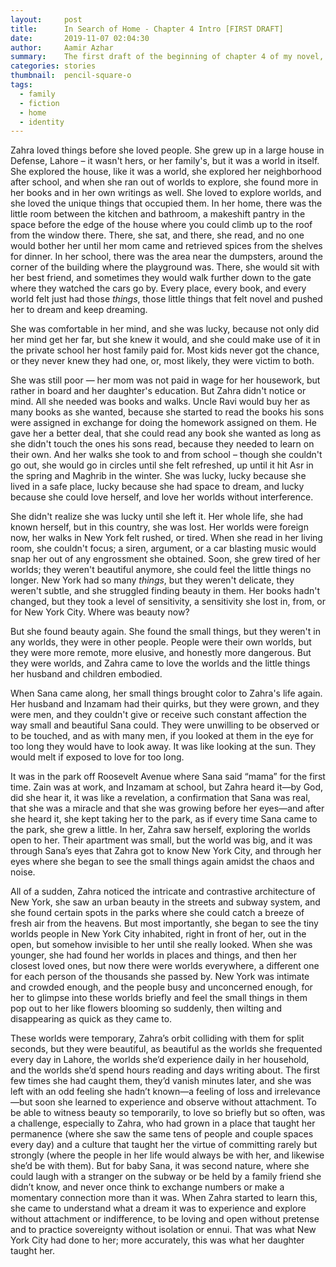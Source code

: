 ```yaml
---
layout:     post
title:      In Search of Home - Chapter 4 Intro [FIRST DRAFT]
date:       2019-11-07 02:04:30
author:     Aamir Azhar
summary:    The first draft of the beginning of chapter 4 of my novel, In Search of Home.
categories: stories
thumbnail:  pencil-square-o
tags:
  - family
  - fiction
  - home
  - identity
---
```

Zahra loved things before she loved people. She grew up in a large house in Defense, Lahore – it wasn't hers, or her family's, but it was a world in itself. She explored the house, like it was a world, she explored her neighborhood after school, and when she ran out of worlds to explore, she found more in her books and in her own writings as well. She loved to explore worlds, and she loved the unique things that occupied them. In her home, there was the little room between the kitchen and bathroom, a makeshift pantry in the space before the edge of the house where you could climb up to the roof from the window there. There, she sat, and there, she read, and no one would bother her until her mom came and retrieved spices from the shelves for dinner. In her school, there was the area near the dumpsters, around the corner of the building where the playground was. There, she would sit with her best friend, and sometimes they would walk further down to the gate where they watched the cars go by. Every place, every book, and every world felt just had those *things*, those little things that felt novel and pushed her to dream and keep dreaming.

She was comfortable in her mind, and she was lucky, because not only did her mind get her far, but she knew it would, and she could make use of it in the private school her host family paid for. Most kids never got the chance, or they never knew they had one, or, most likely, they were victim to both.

She was still poor — her mom was not paid in wage for her housework, but rather in board and her daughter's education. But Zahra didn't notice or mind. All she needed was books and walks. Uncle Ravi would buy her as many books as she wanted, because she started to read the books his sons were assigned in exchange for doing the homework assigned on them. He gave her a better deal, that she could read any book she wanted as long as she didn't touch the ones his sons read, because they needed to learn on their own. And her walks she took to and from school – though she couldn't go out, she would go in circles until she felt refreshed, up until it hit Asr in the spring and Maghrib in the winter. She was lucky, lucky because she lived in a safe place, lucky because she had space to dream, and lucky because she could love herself, and love her worlds without interference.

She didn't realize she was lucky until she left it. Her whole life, she had known herself, but in this country, she was lost. Her worlds were foreign now, her walks in New York felt rushed, or tired. When she read in her living room, she couldn't focus; a siren, argument, or a car blasting music would snap her out of any engrossment she obtained.  Soon, she grew tired of her worlds; they weren't beautiful anymore, she could feel the little things no longer. New York had so many *things*, but they weren't delicate, they weren't subtle, and she struggled finding beauty in them. Her books hadn't changed, but they took a level of sensitivity, a sensitivity she lost in, from, or for New York City. Where was beauty now?

But she found beauty again. She found the small things, but they weren't in any worlds, they were in other people. People were their own worlds, but they were more remote, more elusive, and honestly more dangerous. But they were worlds, and Zahra came to love the worlds and the little things her husband and children embodied.

When Sana came along, her small things brought color to Zahra's life again. Her husband and Inzamam had their quirks, but they were grown, and they were men, and they couldn't give or receive such constant affection the way small and beautiful Sana could. They were unwilling to be observed or to be touched, and as with many men, if you looked at them in the eye for too long they would have to look away. It was like looking at the sun. They would melt if exposed to love for too long.

It was in the park off Roosevelt Avenue where Sana said “mama” for the first time. Zain was at work, and Inzamam at school, but Zahra heard it—by God, did she hear it, it was like a revelation, a confirmation that Sana was real, that she was a miracle and that she was growing before her eyes—and after she heard it, she kept taking her to the park, as if every time Sana came to the park, she grew a little. In her, Zahra saw herself, exploring the worlds open to her. Their apartment was small, but the world was big, and it was through Sana’s eyes that Zahra got to know New York City, and through her eyes where she began to see the small things again amidst the chaos and noise.

All of a sudden, Zahra noticed the intricate and contrastive architecture of New York, she saw an urban beauty in the streets and subway system, and she found certain spots in the parks where she could catch a breeze of fresh air from the heavens. But most importantly, she began to see the tiny worlds people in New York City inhabited, right in front of her, out in the open, but somehow invisible to her until she really looked. When she was younger, she had found her worlds in places and things, and then her closest loved ones, but now there were worlds everywhere, a different one for each person of the thousands she passed by. New York was intimate and crowded enough, and the people busy and unconcerned enough, for her to glimpse into these worlds briefly and feel the small things in them pop out to her like flowers blooming so suddenly, then wilting and disappearing as quick as they came to.

These worlds were temporary, Zahra’s orbit colliding with them for split seconds, but they were beautiful, as beautiful as the worlds she frequented every day in Lahore, the worlds she’d experience daily in her household, and the worlds she’d spend hours reading and days writing about. The first few times she had caught them, they’d vanish minutes later, and she was left with an odd feeling she hadn’t known—a feeling of loss and irrelevance—but soon she learned to experience and observe without attachment. To be able to witness beauty so temporarily, to love so briefly but so often, was a challenge, especially to Zahra, who had grown in a place that taught her permanence (where she saw the same tens of people and couple spaces every day) and a culture that taught her the virtue of committing rarely but strongly (where the people in her life would always be with her, and likewise she’d be with them). But for baby Sana, it was second nature, where she could laugh with a stranger on the subway or be held by a family friend she didn’t know, and never once think to exchange numbers or make a momentary connection more than it was. When Zahra started to learn this, she came to understand what a dream it was to experience and explore without attachment or indifference, to be loving and open without pretense and to practice sovereignty without isolation or ennui. That was what New York City had done to her; more accurately, this was what her daughter taught her.
